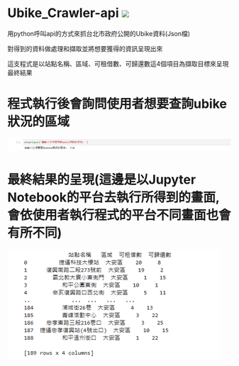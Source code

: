 # Ubike_Crawler-api  <img src="https://ubikedesigns.com/wp-content/uploads/2023/04/unnamed-1.png" width="48">


用python呼叫api的方式來抓台北市政府公開的Ubike資料(Json檔) 


對得到的資料做處理和擷取並將想要獲得的資訊呈現出來


這支程式是以站點名稱、區域、可租借數、可歸還數這4個項目為擷取目標來呈現最終結果



# 程式執行後會詢問使用者想要查詢ubike狀況的區域
![image](https://github.com/abow79/Ubike_Crawler/blob/5848b7b93a7c30bdd527aa2e1d33f31440c6cfaf/%E8%BC%B8%E5%85%A5%E5%8D%80%E5%9F%9F%E5%9C%96%E7%89%87.png)






# 最終結果的呈現(這邊是以Jupyter Notebook的平台去執行所得到的畫面,會依使用者執行程式的平台不同畫面也會有所不同)
![image](https://github.com/abow79/Ubike_Crawler/blob/5848b7b93a7c30bdd527aa2e1d33f31440c6cfaf/Ubike%20%E6%9F%A5%E8%A9%A2%E7%B5%90%E6%9E%9C%E5%9C%96%E7%89%87.png)
